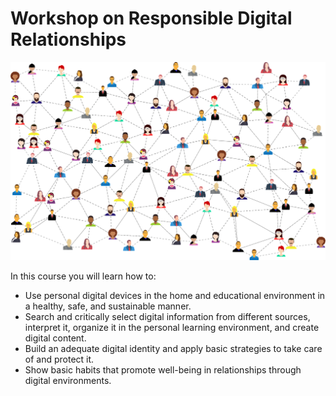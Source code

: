 # Workshop on Responsible Digital Relationships

![Digital Identity](images/socialmedia.png)

In this course you will learn how to:

- Use personal digital devices in the home and educational environment in a healthy, safe, and sustainable manner.
- Search and critically select digital information from different sources, interpret it, organize it in the personal learning environment, and create digital content.
- Build an adequate digital identity and apply basic strategies to take care of and protect it.
- Show basic habits that promote well-being in relationships through digital environments.
